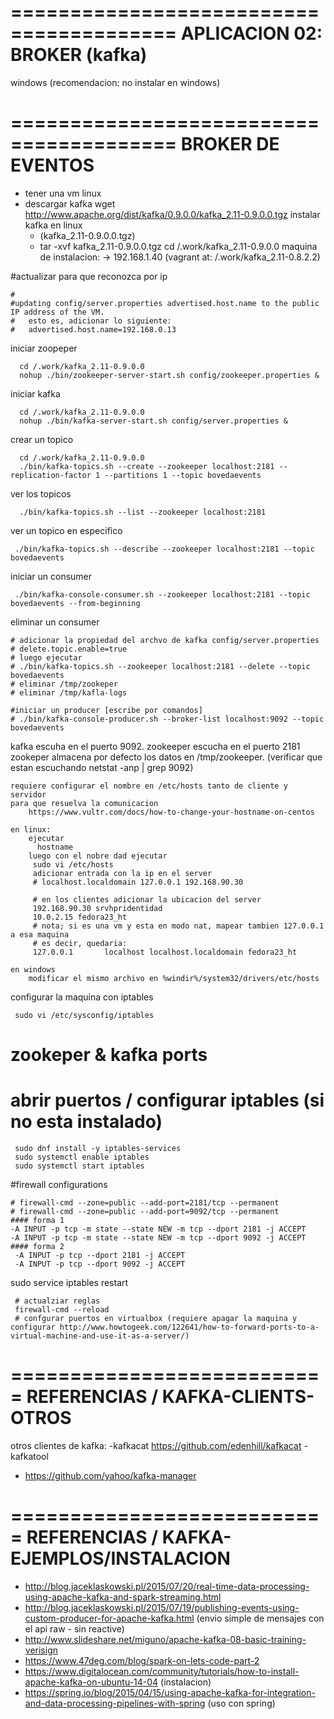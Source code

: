 ========================================
APLICACION 02: BROKER (kafka)
========================================
windows (recomendacion: no instalar en windows)

========================================
BROKER DE EVENTOS
========================================

-  tener una vm linux
-  descargar kafka
		wget http://www.apache.org/dist/kafka/0.9.0.0/kafka_2.11-0.9.0.0.tgz
   instalar kafka en linux
   - (kafka_2.11-0.9.0.0.tgz)
   - tar -xvf kafka_2.11-0.9.0.0.tgz
   cd /.work/kafka_2.11-0.9.0.0
maquina de instalacion: 
 -> 192.168.1.40 (vagrant at: /.work/kafka_2.11-0.8.2.2)
 
#actualizar para que reconozca por ip 

```
# 
#updating config/server.properties advertised.host.name to the public IP address of the VM.
#	esto es, adicionar lo siguiente:
#	advertised.host.name=192.168.0.13 
``` 
 
 
iniciar zoopeper
```
  cd /.work/kafka_2.11-0.9.0.0
  nohup ./bin/zookeeper-server-start.sh config/zookeeper.properties &
```

iniciar kafka
```
  cd /.work/kafka_2.11-0.9.0.0
  nohup ./bin/kafka-server-start.sh config/server.properties &
```

crear un topico
```
  cd /.work/kafka_2.11-0.9.0.0
  ./bin/kafka-topics.sh --create --zookeeper localhost:2181 --replication-factor 1 --partitions 1 --topic bovedaevents
```
  
ver los topicos
```
  ./bin/kafka-topics.sh --list --zookeeper localhost:2181
```
  
ver un topico en especifico
```
 ./bin/kafka-topics.sh --describe --zookeeper localhost:2181 --topic bovedaevents
```
 
iniciar un consumer 
```
 ./bin/kafka-console-consumer.sh --zookeeper localhost:2181 --topic bovedaevents --from-beginning
```

eliminar un consumer

```
# adicionar la propiedad del archvo de kafka config/server.properties
# delete.topic.enable=true
# luego ejecutar
# ./bin/kafka-topics.sh --zookeeper localhost:2181 --delete --topic bovedaevents
# eliminar /tmp/zookeper
# eliminar /tmp/kafla-logs
```
 

```
#iniciar un producer [escribe por comandos]
# ./bin/kafka-console-producer.sh --broker-list localhost:9092 --topic bovedaevents
```


 kafka escuha en el puerto 9092.
 zookeeper escucha en el puerto 2181 
 zookeper almacena por defecto los datos en /tmp/zookeeper. 
 (verificar que estan escuchando  netstat -anp | grep 9092)

	requiere configurar el nombre en /etc/hosts tanto de cliente y servidor 
	para que resuelva la comunicacion
		https://www.vultr.com/docs/how-to-change-your-hostname-on-centos
		
	en linux: 	
		ejecutar 
		  hostname
		luego con el nobre dad ejecutar
		 sudo vi /etc/hosts
		 adicionar entrada con la ip en el server
		 # localhost.localdomain 127.0.0.1 192.168.90.30
		 
		 # en los clientes adicionar la ubicacion del server
		 192.168.90.30 srvhpridentidad
		 10.0.2.15 fedora23_ht
		 # nota; si es una vm y esta en modo nat, mapear tambien 127.0.0.1 a esa maquina
		 # es decir, quedaria: 
		 127.0.0.1       localhost localhost.localdomain fedora23_ht

	en windows
		modificar el mismo archivo en %windir%/system32/drivers/etc/hosts



 
 
configurar la maquina con iptables
```
 sudo vi /etc/sysconfig/iptables
```
 
# zookeper & kafka ports
# abrir puertos / configurar iptables (si no esta instalado)
```
 sudo dnf install -y iptables-services
 sudo systemctl enable iptables
 sudo systemctl start iptables
```

#firewall configurations
```
# firewall-cmd --zone=public --add-port=2181/tcp --permanent
# firewall-cmd --zone=public --add-port=9092/tcp --permanent
#### forma 1 
-A INPUT -p tcp -m state --state NEW -m tcp --dport 2181 -j ACCEPT
-A INPUT -p tcp -m state --state NEW -m tcp --dport 9092 -j ACCEPT
#### forma 2 
 -A INPUT -p tcp --dport 2181 -j ACCEPT
 -A INPUT -p tcp --dport 9092 -j ACCEPT
```

sudo service iptables restart 
```
 # actualziar reglas
 firewall-cmd --reload
 # confgurar puertos en virtualbox (requiere apagar la maquina y configurar http://www.howtogeek.com/122641/how-to-forward-ports-to-a-virtual-machine-and-use-it-as-a-server/)
```


===========================
REFERENCIAS / KAFKA-CLIENTS-OTROS
===========================


otros clientes de kafka: 
-kafkacat https://github.com/edenhill/kafkacat
-kafkatool
- https://github.com/yahoo/kafka-manager

===========================
REFERENCIAS / KAFKA-EJEMPLOS/INSTALACION
===========================
- http://blog.jaceklaskowski.pl/2015/07/20/real-time-data-processing-using-apache-kafka-and-spark-streaming.html
- http://blog.jaceklaskowski.pl/2015/07/19/publishing-events-using-custom-producer-for-apache-kafka.html (envio simple de mensajes con el api raw - sin reactive)
- http://www.slideshare.net/miguno/apache-kafka-08-basic-training-verisign
- https://www.47deg.com/blog/spark-on-lets-code-part-2
- https://www.digitalocean.com/community/tutorials/how-to-install-apache-kafka-on-ubuntu-14-04 (instalacion)
- https://spring.io/blog/2015/04/15/using-apache-kafka-for-integration-and-data-processing-pipelines-with-spring (uso con spring)
 
